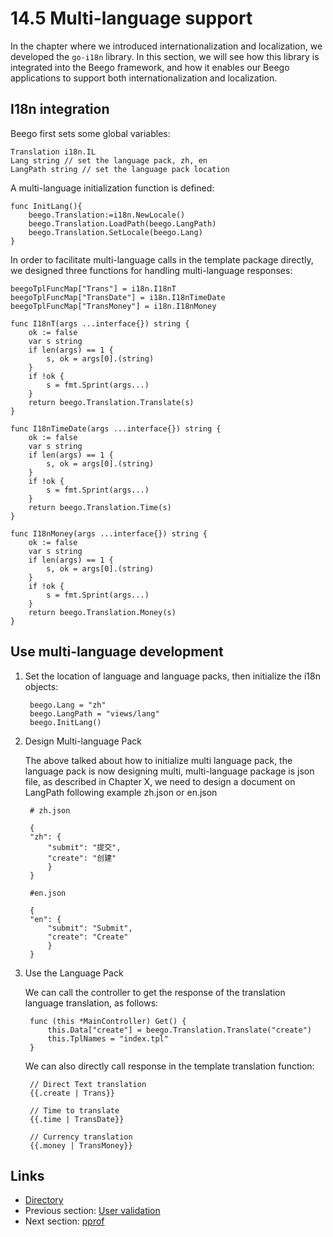 # 14.5 Multi-language support

In the chapter where we introduced internationalization and localization, we developed the `go-i18n` library. In this section, we will see how this library is integrated into the Beego framework, and how it enables our Beego applications to support both internationalization and localization. 

## I18n integration

Beego first sets some global variables:

	Translation i18n.IL
	Lang string // set the language pack, zh, en
	LangPath string // set the language pack location

A multi-language initialization function is defined:

	func InitLang(){
		beego.Translation:=i18n.NewLocale()
		beego.Translation.LoadPath(beego.LangPath)
		beego.Translation.SetLocale(beego.Lang)
	}

In order to facilitate multi-language calls in the template package directly, we designed three functions for handling multi-language responses:

	beegoTplFuncMap["Trans"] = i18n.I18nT
	beegoTplFuncMap["TransDate"] = i18n.I18nTimeDate
	beegoTplFuncMap["TransMoney"] = i18n.I18nMoney
	
	func I18nT(args ...interface{}) string {
	    ok := false
	    var s string
	    if len(args) == 1 {
	        s, ok = args[0].(string)
	    }
	    if !ok {
	        s = fmt.Sprint(args...)
	    }
	    return beego.Translation.Translate(s)
	}
	
	func I18nTimeDate(args ...interface{}) string {
	    ok := false
	    var s string
	    if len(args) == 1 {
	        s, ok = args[0].(string)
	    }
	    if !ok {
	        s = fmt.Sprint(args...)
	    }
	    return beego.Translation.Time(s)
	}	
	
	func I18nMoney(args ...interface{}) string {
	    ok := false
	    var s string
	    if len(args) == 1 {
	        s, ok = args[0].(string)
	    }
	    if !ok {
	        s = fmt.Sprint(args...)
	    }
	    return beego.Translation.Money(s)
	}

## Use multi-language development

1. Set the location of language and language packs, then initialize the i18n objects:

		beego.Lang = "zh"
		beego.LangPath = "views/lang"
		beego.InitLang()

2. Design Multi-language Pack

	The above talked about how to initialize multi language pack, the language pack is now designing multi, multi-language package is json file, as described in Chapter X, we need to design a document on LangPath following example zh.json or en.json

		# zh.json
	
		{
		"zh": {
		    "submit": "提交",
		    "create": "创建"
		    }
		}
		
		#en.json
		
		{
		"en": {
		    "submit": "Submit",
		    "create": "Create"
		    }
		}

3. Use the Language Pack

	We can call the controller to get the response of the translation language translation, as follows:

		func (this *MainController) Get() {
			this.Data["create"] = beego.Translation.Translate("create")
			this.TplNames = "index.tpl"
		}

	We can also directly call response in the template translation function:

		// Direct Text translation
		{{.create | Trans}}

		// Time to translate
		{{.time | TransDate}}

		// Currency translation
		{{.money | TransMoney}}

## Links

- [Directory](preface.md)
- Previous section: [User validation](14.4.md)
- Next section: [pprof](14.6.md)

